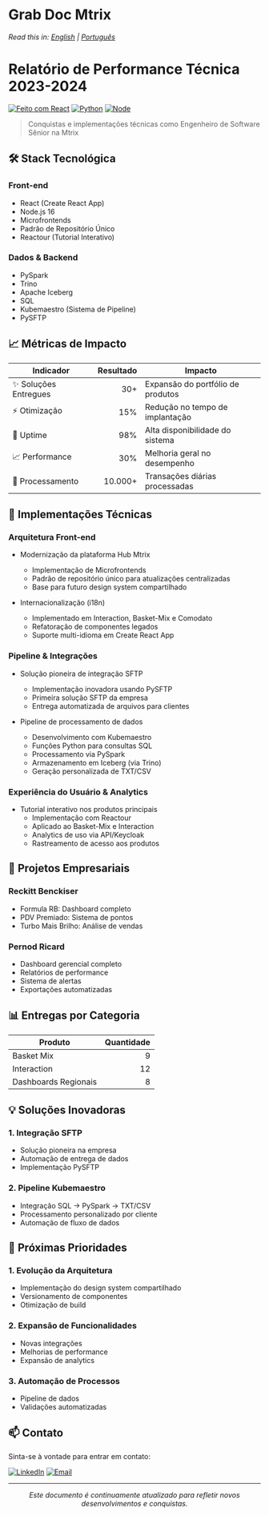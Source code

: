 # Grab Doc Mtrix
*Read this in: [English](README.md) | [Português](README.pt-BR.md)*

# Relatório de Performance Técnica 2023-2024
[![Feito com React](https://img.shields.io/badge/Made_with-React-blue?logo=react)](https://reactjs.org/)
[![Python](https://img.shields.io/badge/Python-3.7+-green?logo=python)](https://www.python.org/)
[![Node](https://img.shields.io/badge/Node-16-success?logo=node.js)](https://nodejs.org/)

> Conquistas e implementações técnicas como Engenheiro de Software Sênior na Mtrix

## 🛠 Stack Tecnológica

### Front-end
- React (Create React App)
- Node.js 16
- Microfrontends
- Padrão de Repositório Único
- Reactour (Tutorial Interativo)

### Dados & Backend
- PySpark
- Trino
- Apache Iceberg
- SQL
- Kubemaestro (Sistema de Pipeline)
- PySFTP

## 📈 Métricas de Impacto

| Indicador | Resultado | Impacto |
|-----------|-----------:|---------|
| ✨ Soluções Entregues | 30+ | Expansão do portfólio de produtos |
| ⚡ Otimização | 15% | Redução no tempo de implantação |
| 🎯 Uptime | 98% | Alta disponibilidade do sistema |
| 📈 Performance | 30% | Melhoria geral no desempenho |
| 🔄 Processamento | 10.000+ | Transações diárias processadas |

## 🚀 Implementações Técnicas

### Arquitetura Front-end
- Modernização da plataforma Hub Mtrix
  - Implementação de Microfrontends
  - Padrão de repositório único para atualizações centralizadas
  - Base para futuro design system compartilhado

- Internacionalização (i18n)
  - Implementado em Interaction, Basket-Mix e Comodato
  - Refatoração de componentes legados
  - Suporte multi-idioma em Create React App

### Pipeline & Integrações

- Solução pioneira de integração SFTP
  - Implementação inovadora usando PySFTP
  - Primeira solução SFTP da empresa
  - Entrega automatizada de arquivos para clientes

- Pipeline de processamento de dados
  - Desenvolvimento com Kubemaestro
  - Funções Python para consultas SQL
  - Processamento via PySpark
  - Armazenamento em Iceberg (via Trino)
  - Geração personalizada de TXT/CSV

### Experiência do Usuário & Analytics

- Tutorial interativo nos produtos principais
  - Implementação com Reactour
  - Aplicado ao Basket-Mix e Interaction
  - Analytics de uso via API/Keycloak
  - Rastreamento de acesso aos produtos

## 🏢 Projetos Empresariais

### Reckitt Benckiser
- Formula RB: Dashboard completo
- PDV Premiado: Sistema de pontos
- Turbo Mais Brilho: Análise de vendas

### Pernod Ricard
- Dashboard gerencial completo
- Relatórios de performance
- Sistema de alertas
- Exportações automatizadas

## 📊 Entregas por Categoria

Produto                | Quantidade
----------------------|----------:
Basket Mix            | 9
Interaction           | 12
Dashboards Regionais  | 8

## 💡 Soluções Inovadoras

### 1. Integração SFTP
- Solução pioneira na empresa
- Automação de entrega de dados
- Implementação PySFTP

### 2. Pipeline Kubemaestro
- Integração SQL -> PySpark -> TXT/CSV
- Processamento personalizado por cliente
- Automação de fluxo de dados

## 🎯 Próximas Prioridades

### 1. Evolução da Arquitetura
- Implementação do design system compartilhado
- Versionamento de componentes
- Otimização de build

### 2. Expansão de Funcionalidades
- Novas integrações
- Melhorias de performance
- Expansão de analytics

### 3. Automação de Processos
- Pipeline de dados
- Validações automatizadas

## 📫 Contato

Sinta-se à vontade para entrar em contato:

[![LinkedIn](https://img.shields.io/badge/LinkedIn-jefersonfranco-blue?style=flat-square&logo=linkedin)](https://linkedin.com/in/jefersonfranco/)
[![Email](https://img.shields.io/badge/Email-jefersonfranco%40protonmail.com-red?style=flat-square&logo=gmail)](mailto:jefersonfranco@protonmail.com)

---

<div align="center">
<em>Este documento é continuamente atualizado para refletir novos desenvolvimentos e conquistas.</em>
</div>
